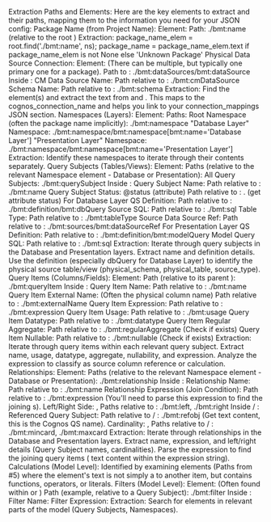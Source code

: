 Extraction Paths and Elements:
Here are the key elements to extract and their paths, mapping them to the information you need for your JSON config:
Package Name (from Project Name):
Element: <project><name>
Path: ./bmt:name (relative to the root <project>)
Extraction: package_name_elem = root.find('./bmt:name', ns); package_name = package_name_elem.text if package_name_elem is not None else 'Unknown Package'
Physical Data Source Connection:
Element: <dataSources><dataSource> (There can be multiple, but typically one primary one for a package).
Path to <dataSource>: ./bmt:dataSources/bmt:dataSource
Inside <dataSource>:
CM Data Source Name: <cmDataSource>
Path relative to <dataSource>: ./bmt:cmDataSource
Schema Name: <schema>
Path relative to <dataSource>: ./bmt:schema
Extraction: Find the <dataSource> element(s) and extract the text from <cmDataSource> and <schema>. This maps to the cognos_connection_name and helps you link to your connection_mappings JSON section.
Namespaces (Layers):
Element: <namespace>
Paths:
Root Namespace (often the package name implicitly): ./bmt:namespace
"Database Layer" Namespace: ./bmt:namespace/bmt:namespace[bmt:name='Database Layer']
"Presentation Layer" Namespace: ./bmt:namespace/bmt:namespace[bmt:name='Presentation Layer']
Extraction: Identify these namespaces to iterate through their contents separately.
Query Subjects (Tables/Views):
Element: <querySubject>
Paths (relative to the relevant Namespace element - Database or Presentation):
All Query Subjects: ./bmt:querySubject
Inside <querySubject>:
Query Subject Name: <name>
Path relative to <querySubject>: ./bmt:name
Query Subject Status: @status (attribute)
Path relative to <querySubject>: . (get attribute status)
For Database Layer QS Definition: <definition><dbQuery>
Path relative to <querySubject>: ./bmt:definition/bmt:dbQuery
Source SQL: <sql type="cognos">
Path relative to <dbQuery>: ./bmt:sql
Table Type: <tableType>
Path relative to <dbQuery>: ./bmt:tableType
Source Data Source Ref: <sources><dataSourceRef>
Path relative to <dbQuery>: ./bmt:sources/bmt:dataSourceRef
For Presentation Layer QS Definition: <definition><modelQuery>
Path relative to <querySubject>: ./bmt:definition/bmt:modelQuery
Model Query SQL: <sql type="cognos">
Path relative to <modelQuery>: ./bmt:sql
Extraction: Iterate through query subjects in the Database and Presentation layers. Extract name and definition details. Use the definition (especially dbQuery for Database Layer) to identify the physical source table/view (physical_schema, physical_table, source_type).
Query Items (Columns/Fields):
Element: <queryItem>
Path (relative to its parent <querySubject>): ./bmt:queryItem
Inside <queryItem>:
Query Item Name: <name>
Path relative to <queryItem>: ./bmt:name
Query Item External Name: <externalName> (Often the physical column name)
Path relative to <queryItem>: ./bmt:externalName
Query Item Expression: <expression>
Path relative to <queryItem>: ./bmt:expression
Query Item Usage: <usage>
Path relative to <queryItem>: ./bmt:usage
Query Item Datatype: <datatype>
Path relative to <queryItem>: ./bmt:datatype
Query Item Regular Aggregate: <regularAggregate>
Path relative to <queryItem>: ./bmt:regularAggregate (Check if exists)
Query Item Nullable: <nullable>
Path relative to <queryItem>: ./bmt:nullable (Check if exists)
Extraction: Iterate through query items within each relevant query subject. Extract name, usage, datatype, aggregate, nullability, and expression. Analyze the expression to classify as source column reference or calculation.
Relationships:
Element: <relationship>
Paths (relative to the relevant Namespace element - Database or Presentation): ./bmt:relationship
Inside <relationship>:
Relationship Name: <name>
Path relative to <relationship>: ./bmt:name
Relationship Expression (Join Condition): <expression>
Path relative to <relationship>: ./bmt:expression (You'll need to parse this expression to find the joining <refobj>s).
Left/Right Side: <left>, <right>
Paths relative to <relationship>: ./bmt:left, ./bmt:right
Inside <left> / <right>:
Referenced Query Subject: <refobj>
Path relative to <left> / <right>: ./bmt:refobj (Get text content, this is the Cognos QS name).
Cardinality: <mincard>, <maxcard>
Paths relative to <left> / <right>: ./bmt:mincard, ./bmt:maxcard
Extraction: Iterate through relationships in the Database and Presentation layers. Extract name, expression, and left/right details (Query Subject names, cardinalities). Parse the expression to find the joining query items (<refobj> text content within the expression string).
Calculations (Model Level):
Identified by examining <queryItem> elements (Paths from #5) where the <expression> element's text is not simply a <refobj> to another item, but contains functions, operators, or literals.
Filters (Model Level):
Element: <filter> (Often found within <querySubject> or <namespace>)
Path (example, relative to a Query Subject): ./bmt:filter
Inside <filter>:
Filter Name: <name>
Filter Expression: <expression>
Extraction: Search for <filter> elements in relevant parts of the model (Query Subjects, Namespaces).
